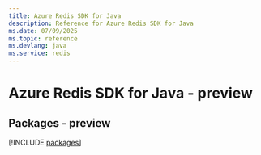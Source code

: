 ```yaml
---
title: Azure Redis SDK for Java
description: Reference for Azure Redis SDK for Java
ms.date: 07/09/2025
ms.topic: reference
ms.devlang: java
ms.service: redis
---
```

# Azure Redis SDK for Java - preview
## Packages - preview
[!INCLUDE [packages](redis-index.md)]